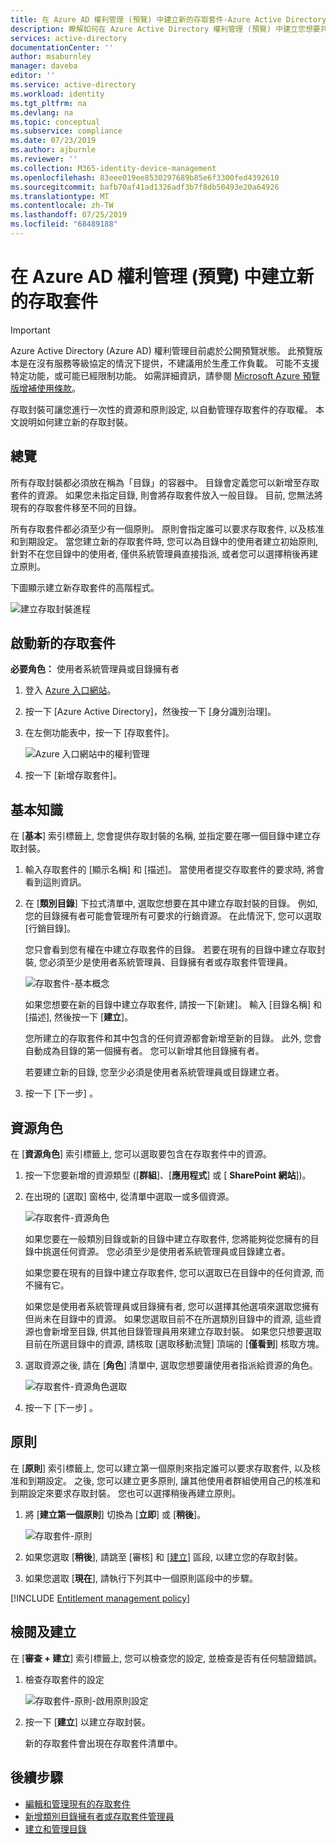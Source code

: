 ```yaml
---
title: 在 Azure AD 權利管理 (預覽) 中建立新的存取套件-Azure Active Directory
description: 瞭解如何在 Azure Active Directory 權利管理 (預覽) 中建立您想要共用之資源的新存取封裝。
services: active-directory
documentationCenter: ''
author: msaburnley
manager: daveba
editor: ''
ms.service: active-directory
ms.workload: identity
ms.tgt_pltfrm: na
ms.devlang: na
ms.topic: conceptual
ms.subservice: compliance
ms.date: 07/23/2019
ms.author: ajburnle
ms.reviewer: ''
ms.collection: M365-identity-device-management
ms.openlocfilehash: 83eee019ee8530297689b85e6f3300fed4392610
ms.sourcegitcommit: bafb70af41ad1326adf3b7f8db50493e20a64926
ms.translationtype: MT
ms.contentlocale: zh-TW
ms.lasthandoff: 07/25/2019
ms.locfileid: "68489188"
---
```

# <a name="create-a-new-access-package-in-azure-ad-entitlement-management-preview"></a>在 Azure AD 權利管理 (預覽) 中建立新的存取套件

> [!IMPORTANT]
> Azure Active Directory (Azure AD) 權利管理目前處於公開預覽狀態。
> 此預覽版本是在沒有服務等級協定的情況下提供，不建議用於生產工作負載。 可能不支援特定功能，或可能已經限制功能。
> 如需詳細資訊，請參閱 [Microsoft Azure 預覽版增補使用條款](https://azure.microsoft.com/support/legal/preview-supplemental-terms/)。

存取封裝可讓您進行一次性的資源和原則設定, 以自動管理存取套件的存取權。 本文說明如何建立新的存取封裝。

## <a name="overview"></a>總覽

所有存取封裝都必須放在稱為「目錄」的容器中。 目錄會定義您可以新增至存取套件的資源。 如果您未指定目錄, 則會將存取套件放入一般目錄。 目前, 您無法將現有的存取套件移至不同的目錄。

所有存取套件都必須至少有一個原則。 原則會指定誰可以要求存取套件, 以及核准和到期設定。 當您建立新的存取套件時, 您可以為目錄中的使用者建立初始原則, 針對不在您目錄中的使用者, 僅供系統管理員直接指派, 或者您可以選擇稍後再建立原則。

下圖顯示建立新存取套件的高階程式。

![建立存取封裝進程](./media/entitlement-management-access-package-create/access-package-process.png)

## <a name="start-new-access-package"></a>啟動新的存取套件

**必要角色：** 使用者系統管理員或目錄擁有者

1. 登入 [Azure 入口網站](https://portal.azure.com)。

1. 按一下 [Azure Active Directory]，然後按一下 [身分識別治理]。

1. 在左側功能表中，按一下 [存取套件]。

    ![Azure 入口網站中的權利管理](./media/entitlement-management-shared/elm-access-packages.png)

1. 按一下 [新增存取套件]。

## <a name="basics"></a>基本知識

在 [**基本**] 索引標籤上, 您會提供存取封裝的名稱, 並指定要在哪一個目錄中建立存取封裝。

1. 輸入存取套件的 [顯示名稱] 和 [描述]。 當使用者提交存取套件的要求時, 將會看到這則資訊。

1. 在 [**類別目錄**] 下拉式清單中, 選取您想要在其中建立存取封裝的目錄。 例如, 您的目錄擁有者可能會管理所有可要求的行銷資源。 在此情況下, 您可以選取 [行銷目錄]。

    您只會看到您有權在中建立存取套件的目錄。 若要在現有的目錄中建立存取封裝, 您必須至少是使用者系統管理員、目錄擁有者或存取套件管理員。

    ![存取套件-基本概念](./media/entitlement-management-access-package-create/basics.png)

    如果您想要在新的目錄中建立存取套件, 請按一下[新建]。 輸入 [目錄名稱] 和 [描述], 然後按一下 [**建立**]。

    您所建立的存取套件和其中包含的任何資源都會新增至新的目錄。 此外, 您會自動成為目錄的第一個擁有者。 您可以新增其他目錄擁有者。

    若要建立新的目錄, 您至少必須是使用者系統管理員或目錄建立者。

1. 按一下 [下一步] 。

## <a name="resource-roles"></a>資源角色

在 [**資源角色**] 索引標籤上, 您可以選取要包含在存取套件中的資源。

1. 按一下您要新增的資源類型 ([**群組**]、[**應用程式**] 或 [ **SharePoint 網站**])。

1. 在出現的 [選取] 窗格中, 從清單中選取一或多個資源。

    ![存取套件-資源角色](./media/entitlement-management-access-package-create/resource-roles.png)

    如果您要在一般類別目錄或新的目錄中建立存取套件, 您將能夠從您擁有的目錄中挑選任何資源。 您必須至少是使用者系統管理員或目錄建立者。

    如果您要在現有的目錄中建立存取套件, 您可以選取已在目錄中的任何資源, 而不擁有它。

    如果您是使用者系統管理員或目錄擁有者, 您可以選擇其他選項來選取您擁有但尚未在目錄中的資源。 如果您選取目前不在所選類別目錄中的資源, 這些資源也會新增至目錄, 供其他目錄管理員用來建立存取封裝。 如果您只想要選取目前在所選目錄中的資源, 請核取 [選取移動流覽] 頂端的 [**僅看到**] 核取方塊。

1. 選取資源之後, 請在 [**角色**] 清單中, 選取您想要讓使用者指派給資源的角色。

    ![存取套件-資源角色選取](./media/entitlement-management-access-package-create/resource-roles-role.png)

1. 按一下 [下一步] 。

## <a name="policy"></a>原則

在 [**原則**] 索引標籤上, 您可以建立第一個原則來指定誰可以要求存取套件, 以及核准和到期設定。 之後, 您可以建立更多原則, 讓其他使用者群組使用自己的核准和到期設定來要求存取封裝。 您也可以選擇稍後再建立原則。

1. 將 [**建立第一個原則**] 切換為 [**立即**] 或 [**稍後**]。

    ![存取套件-原則](./media/entitlement-management-access-package-create/policy.png)

1. 如果您選取 [**稍後**], 請跳至 [審核] 和 [[建立](#review--create)] 區段, 以建立您的存取封裝。

1. 如果您選取 [**現在**], 請執行下列其中一個原則區段中的步驟。

[!INCLUDE [Entitlement management policy](../../../includes/active-directory-entitlement-management-policy.md)]

## <a name="review--create"></a>檢閱及建立

在 [**審查 + 建立**] 索引標籤上, 您可以檢查您的設定, 並檢查是否有任何驗證錯誤。

1. 檢查存取套件的設定

    ![存取套件-原則-啟用原則設定](./media/entitlement-management-access-package-create/review-create.png)

1. 按一下 [**建立**] 以建立存取封裝。

    新的存取套件會出現在存取套件清單中。

## <a name="next-steps"></a>後續步驟

- [編輯和管理現有的存取套件](entitlement-management-access-package-edit.md)
- [新增類別目錄擁有者或存取套件管理員](entitlement-management-delegate.md#add-a-catalog-owner-or-an-access-package-manager)
- [建立和管理目錄](entitlement-management-catalog-create.md)
